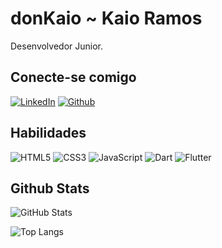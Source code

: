 
# donKaio ~ Kaio Ramos
Desenvolvedor Junior.

## Conecte-se comigo
[![LinkedIn](https://img.shields.io/badge/LinkedIn-000?style=for-the-badge&logo=linkedin&logoColor=0E76A8)](https://www.linkedin.com/in/donkaioramos/)
[![Github](https://img.shields.io/badge/Github-000?style=for-the-badge&logo=github&logoColor=0E76A8)](https://github.com/donkaio1)


## Habilidades
![HTML5](https://img.shields.io/badge/HTML5-000?style=for-the-badge&logo=html5)
![CSS3](https://img.shields.io/badge/CSS3-000?style=for-the-badge&logo=css3&logoColor=264CE4)
![JavaScript](https://img.shields.io/badge/JavaScript-000?style=for-the-badge&logo=javascript)
![Dart](https://img.shields.io/badge/Dart-000?style=for-the-badge&logo=dart)
![Flutter](https://img.shields.io/badge/Flutter-000?style=for-the-badge&logo=flutter)


## Github Stats
![GitHub Stats](https://github-readme-stats.vercel.app/api?username=donkaio1&theme=codeSTACKr&show_icons=true)

![Top Langs](https://github-readme-stats-git-masterrstaa-rickstaa.vercel.app/api/top-langs/?username=donkaio1&layout=compact&bg_color=000&border_color=30A3DC&title_color=E94D5F&text_color=FFF)

